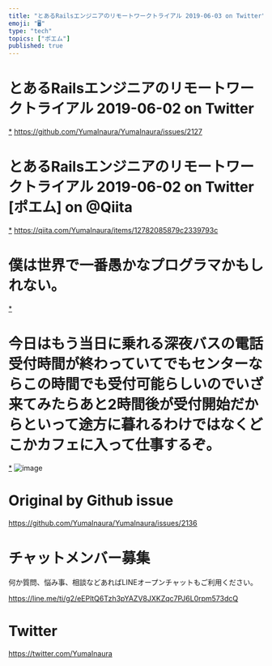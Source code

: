 ```yaml
---
title: "とあるRailsエンジニアのリモートワークトライアル 2019-06-03 on Twitter"
emoji: "🖥"
type: "tech"
topics: ["ポエム"]
published: true
---
```


# とあるRailsエンジニアのリモートワークトライアル 2019-06-02 on Twitter
 [*](https://twitter.com/YumaInaura/status/1135201648488439818")
<https://github.com/YumaInaura/YumaInaura/issues/2127>
# とあるRailsエンジニアのリモートワークトライアル 2019-06-02 on Twitter [ポエム] on @Qiita
 [*](https://twitter.com/YumaInaura/status/1135216098180157440")
<https://qiita.com/YumaInaura/items/12782085879c2339793c>
# 僕は世界で一番愚かなプログラマかもしれない。

 [*](https://twitter.com/YumaInaura/status/1135353084970799104")

# 今日はもう当日に乗れる深夜バスの電話受付時間が終わっていてでもセンターならこの時間でも受付可能らしいのでいざ来てみたらあと2時間後が受付開始だからといって途方に暮れるわけではなくどこかカフェに入って仕事するぞ。

 [*](https://twitter.com/YumaInaura/status/1135458947266039809")
![image](https://pbs.twimg.com/media/D8H149XV4AEyXKS.jpg)




# Original by Github issue

https://github.com/YumaInaura/YumaInaura/issues/2136








<!-- Update From Qiita API -->

# チャットメンバー募集


何か質問、悩み事、相談などあればLINEオープンチャットもご利用ください。

https://line.me/ti/g2/eEPltQ6Tzh3pYAZV8JXKZqc7PJ6L0rpm573dcQ





# Twitter


https://twitter.com/YumaInaura


<!-- Update From Qiita API -->


